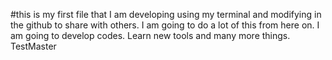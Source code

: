 #this is my first file that I am developing using my terminal and modifying in the github to share with others.
I am going to do a lot of this from here on. 
I am going to develop codes.
Learn new tools and many more things.
 TestMaster

